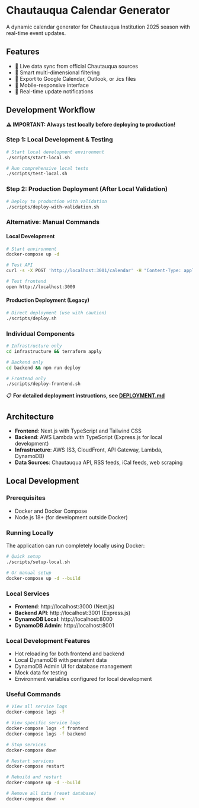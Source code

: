 # Chautauqua Calendar Generator

A dynamic calendar generator for Chautauqua Institution 2025 season with real-time event updates.

## Features
- 🔄 Live data sync from official Chautauqua sources
- 🎯 Smart multi-dimensional filtering
- 📅 Export to Google Calendar, Outlook, or .ics files
- 📱 Mobile-responsive interface
- 🔔 Real-time update notifications

## Development Workflow

**⚠️ IMPORTANT: Always test locally before deploying to production!**

### Step 1: Local Development & Testing
```bash
# Start local development environment
./scripts/start-local.sh

# Run comprehensive local tests
./scripts/test-local.sh
```

### Step 2: Production Deployment (After Local Validation)
```bash
# Deploy to production with validation
./scripts/deploy-with-validation.sh
```

### Alternative: Manual Commands

#### Local Development
```bash
# Start environment
docker-compose up -d

# Test API
curl -s -X POST 'http://localhost:3001/calendar' -H "Content-Type: application/json" -d '{"filters": {}}' | jq '.events | length'

# Test frontend
open http://localhost:3000
```

#### Production Deployment (Legacy)
```bash
# Direct deployment (use with caution)
./scripts/deploy.sh
```

### Individual Components
```bash
# Infrastructure only
cd infrastructure && terraform apply

# Backend only
cd backend && npm run deploy

# Frontend only
./scripts/deploy-frontend.sh
```

📋 **For detailed deployment instructions, see [DEPLOYMENT.md](DEPLOYMENT.md)**

## Architecture
- **Frontend**: Next.js with TypeScript and Tailwind CSS
- **Backend**: AWS Lambda with TypeScript (Express.js for local development)
- **Infrastructure**: AWS (S3, CloudFront, API Gateway, Lambda, DynamoDB)
- **Data Sources**: Chautauqua API, RSS feeds, iCal feeds, web scraping

## Local Development

### Prerequisites
- Docker and Docker Compose
- Node.js 18+ (for development outside Docker)

### Running Locally
The application can run completely locally using Docker:

```bash
# Quick setup
./scripts/setup-local.sh

# Or manual setup
docker-compose up -d --build
```

### Local Services
- **Frontend**: http://localhost:3000 (Next.js)
- **Backend API**: http://localhost:3001 (Express.js)
- **DynamoDB Local**: http://localhost:8000
- **DynamoDB Admin**: http://localhost:8001

### Local Development Features
- Hot reloading for both frontend and backend
- Local DynamoDB with persistent data
- DynamoDB Admin UI for database management
- Mock data for testing
- Environment variables configured for local development

### Useful Commands
```bash
# View all service logs
docker-compose logs -f

# View specific service logs
docker-compose logs -f frontend
docker-compose logs -f backend

# Stop services
docker-compose down

# Restart services
docker-compose restart

# Rebuild and restart
docker-compose up -d --build

# Remove all data (reset database)
docker-compose down -v
```

